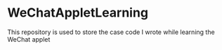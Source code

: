 # WeChatAppletLearning
This repository is used to store the case code I wrote while learning the WeChat applet
